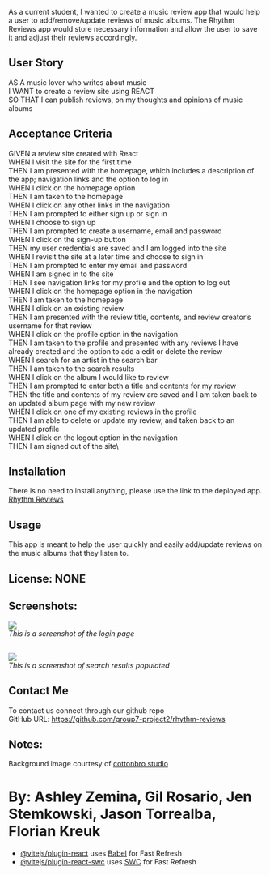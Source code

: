 
As a current student, I wanted to create a music review app that would help a user to add/remove/update reviews of music albums.  The Rhythm Reviews app would store necessary information and allow the user to save it and adjust their reviews accordingly.
##

<a id='userstory'></a>
## User Story

AS A music lover who writes about music\
I WANT to create a review site using REACT\
SO THAT I can publish reviews, on my thoughts and opinions of music albums
##

<a id='acceptance'></a>
## Acceptance Criteria

GIVEN a review site created with React\
WHEN I visit the site for the first time\
THEN I am presented with the homepage, which includes a description of the app; navigation links and the option to log in\
WHEN I click on the homepage option\
THEN I am taken to the homepage\
WHEN I click on any other links in the navigation\
THEN I am prompted to either sign up or sign in\
WHEN I choose to sign up\
THEN I am prompted to create a username, email and password\
WHEN I click on the sign-up button\
THEN my user credentials are saved and I am logged into the site\
WHEN I revisit the site at a later time and choose to sign in\
THEN I am prompted to enter my email and password\
WHEN I am signed in to the site\
THEN I see navigation links for my profile and the option to log out\
WHEN I click on the homepage option in the navigation\
THEN I am taken to the homepage\
WHEN I click on an existing review\
THEN I am presented with the review title, contents, and review creator’s username for that review\
WHEN I click on the profile option in the navigation\
THEN I am taken to the profile and presented with any reviews I have already created and the option to add a edit or delete the review\
WHEN I search for an artist in the search bar\
THEN I am taken to the search results\
WHEN I click on the album I would like to review\
THEN I am prompted to enter both a title and contents for my review\
THEN the title and contents of my review are saved and I am taken back to an updated album page with my new review\
WHEN I click on one of my existing reviews in the profile\
THEN I am able to delete or update my review, and taken back to an updated profile\
WHEN I click on the logout option in the navigation\
THEN I am signed out of the site\
##

<a id='installation'></a>
## Installation
There is no need to install anything, please use the link to the deployed app.\
[Rhythm Reviews](https://rhythm-reviews-v2-a30efa7f58da.herokuapp.com/)
##

<a id='usage'></a>
## Usage
This app is meant to help the user quickly and easily add/update reviews on the music albums that they listen to.
##

<a id='license'></a>
## License:  NONE

<a id='screenshots'></a>
## Screenshots:

![](./assets/login.png) <br>
*This is a screenshot of the login page*
##

![](./assets/search-results.png) <br>
*This is a screenshot of search results populated*
##

<a id='contact'></a>
## Contact Me
To contact us connect through our github repo <br>
GitHub URL: https://github.com/group7-project2/rhythm-reviews

##
<a id='notes'></a>
## Notes:
Background image courtesy of [cottonbro studio](https://www.pexels.com/photo/close-up-of-a-man-wearing-eyeglasses-listening-to-music-6700117/)

By: Ashley Zemina, Gil Rosario, Jen Stemkowski, Jason Torrealba, Florian Kreuk
=======
- [@vitejs/plugin-react](https://github.com/vitejs/vite-plugin-react/blob/main/packages/plugin-react/README.md) uses [Babel](https://babeljs.io/) for Fast Refresh
- [@vitejs/plugin-react-swc](https://github.com/vitejs/vite-plugin-react-swc) uses [SWC](https://swc.rs/) for Fast Refresh
